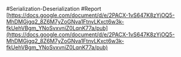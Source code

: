 
#Serialization-Deserialization
#Report
[https://docs.google.com/document/d/e/2PACX-1vS647K8zYjOQ5-MhDMGjgq2_8Z6M7yZoGNva1FtnvLKxct6w3k-fkUehVBgm_YNoSvxvniZ0LqnK77a/pub](https://docs.google.com/document/d/e/2PACX-1vS647K8zYjOQ5-MhDMGjgq2_8Z6M7yZoGNva1FtnvLKxct6w3k-fkUehVBgm_YNoSvxvniZ0LqnK77a/pub)
